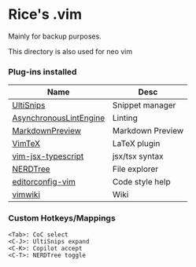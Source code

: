 # Rice's .vim #
Mainly for backup purposes.

This directory is also used for neo vim

### Plug-ins installed ###
| Name                                                                 | Desc             |
|----------------------------------------------------------------------|------------------|
| [UltiSnips](https://github.com/sirver/ultisnips)                     | Snippet manager  |
| [AsynchronousLintEngine](https://github.com/dense-analysis/ale)      | Linting          |
| [MarkdownPreview](https://github.com/iamcco/markdown-preview.nvim)   | Markdown Preview |
| [VimTeX](https://github.com/lervag/vimtex)                           | LaTeX plugin     |
| [vim-jsx-typescript](https://github.com/peitalin/vim-jsx-typescript) | jsx/tsx syntax   |
| [NERDTree](https://github.com/preservim/nerdtree)                    | File explorer    |
| [editorconfig-vim](https://github.com/editorconfig/editorconfig-vim) | Code style help  |
| [vimwiki](https://github.com/vimwiki/vimwiki)                        | Wiki             |

### Custom Hotkeys/Mappings ###
```text
<Tab>: CoC select
<C-J>: UltiSnips expand
<C-K>: Copilot accept
<C-T>: NERDTree toggle
```
